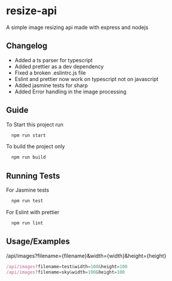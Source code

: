 
# resize-api

A simple image resizing api made with express and nodejs

## Changelog
- Added a ts parser for typescript
- Added prettier as a dev dependency
- Fixed a broken .eslintrc.js file 
- Eslint and prettier now work on typescript not on javascript
- Added jasmine tests for sharp 
- Added Error handling in the image processing
## Guide

To Start this project run

```bash
  npm run start
```

To build the project only
```bash
  npm run build
```
## Running Tests

For Jasmine tests 

```bash
  npm run test
```

For Eslint with prettier
```bash
  npm run lint
```
## Usage/Examples
/api/images?filename={filename}&width={width}&height={height}
```javascript
/api/images?filename=test&width=100&height=100
/api/images?filename=sky&width=100&height=100
```
